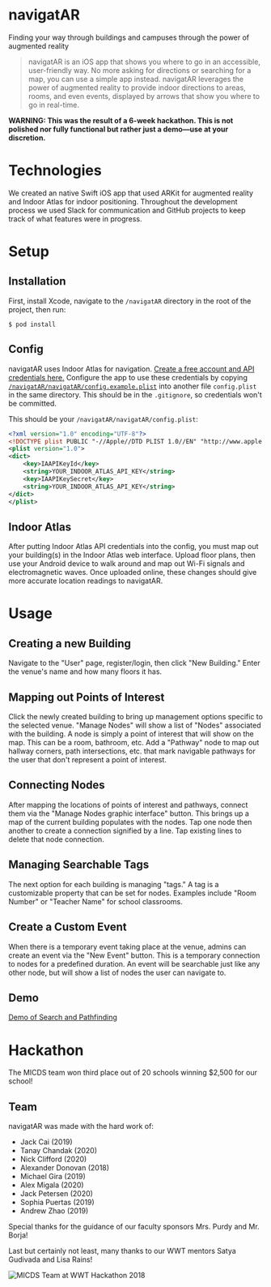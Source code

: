 # navigatAR

Finding your way through buildings and campuses through the power of augmented reality

> navigatAR is an iOS app that shows you where to go in an accessible, user-friendly way. No more asking for directions or searching for a map, you can use a simple app instead. navigatAR leverages the power of augmented reality to provide indoor directions to areas, rooms, and even events, displayed by arrows that show you where to go in real-time.

**WARNING: This was the result of a 6-week hackathon. This is not polished nor fully functional but rather just a demo—use at your discretion.**

# Technologies

We created an native Swift iOS app that used ARKit for augmented reality and Indoor Atlas for indoor positioning. Throughout the development process we used Slack for communication and GitHub projects to keep track of what features were in progress.

# Setup

## Installation

First, install Xcode, navigate to the `/navigatAR` directory in the root of the project, then run:

```
$ pod install
```

## Config

navigatAR uses Indoor Atlas for navigation. [Create a free account and API credentials here.](http://www.indooratlas.com/) Configure the app to use these credentials by copying [`/navigatAR/navigatAR/config.example.plist`](https://github.com/michaelgira23/navigatAR/blob/master/navigatAR/navigatAR/config.example.plist) into another file `config.plist` in the same directory. This should be in the `.gitignore`, so credentials won't be committed.

This should be your `/navigatAR/navigatAR/config.plist`:

```xml
<?xml version="1.0" encoding="UTF-8"?>
<!DOCTYPE plist PUBLIC "-//Apple//DTD PLIST 1.0//EN" "http://www.apple.com/DTDs/PropertyList-1.0.dtd">
<plist version="1.0">
<dict>
	<key>IAAPIKeyId</key>
	<string>YOUR_INDOOR_ATLAS_API_KEY</string>
	<key>IAAPIKeySecret</key>
	<string>YOUR_INDOOR_ATLAS_API_KEY</string>
</dict>
</plist>
```

## Indoor Atlas

After putting Indoor Atlas API credentials into the config, you must map out your building(s) in the Indoor Atlas web interface. Upload floor plans, then use your Android device to walk around and map out Wi-Fi signals and electromagnetic waves. Once uploaded online, these changes should give more accurate location readings to navigatAR.

# Usage

## Creating a new Building

Navigate to the "User" page, register/login, then click "New Building." Enter the venue's name and how many floors it has.

## Mapping out Points of Interest

Click the newly created building to bring up management options specific to the selected venue. "Manage Nodes" will show a list of "Nodes" associated with the building. A node is simply a point of interest that will show on the map. This can be a room, bathroom, etc. Add a "Pathway" node to map out hallway corners, path intersections, etc. that mark navigable pathways for the user that don't represent a point of interest.

## Connecting Nodes

After mapping the locations of points of interest and pathways, connect them via the "Manage Nodes graphic interface" button. This brings up a map of the current building populates with the nodes. Tap one node then another to create a connection signified by a line. Tap existing lines to delete that node connection.

## Managing Searchable Tags

The next option for each building is managing "tags." A tag is a customizable property that can be set for nodes. Examples include "Room Number" or "Teacher Name" for school classrooms.

## Create a Custom Event

When there is a temporary event taking place at the venue, admins can create an event via the "New Event" button. This is a temporary connection to nodes for a predefined duration. An event will be searchable just like any other node, but will show a list of nodes the user can navigate to.

## Demo

[Demo of Search and Pathfinding](https://i.imgur.com/khWxOed.gifv)

# Hackathon

The MICDS team won third place out of 20 schools winning $2,500 for our school!

## Team

navigatAR was made with the hard work of:

- Jack Cai (2019)
- Tanay Chandak (2020)
- Nick Clifford (2020)
- Alexander Donovan (2018)
- Michael Gira (2019)
- Alex Migala (2020)
- Jack Petersen (2020)
- Sophia Puertas (2019)
- Andrew Zhao (2019)

Special thanks for the guidance of our faculty sponsors Mrs. Purdy and Mr. Borja!

Last but certainly not least, many thanks to our WWT mentors Satya Gudivada and Lisa Rains!

![MICDS Team at WWT Hackathon 2018](https://drive.google.com/uc?export=view&id=1yogw1DR_dLDsXnrOesT2jTUWSJU8Gw2s)
